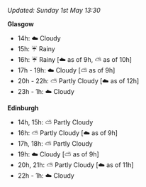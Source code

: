 *Updated: Sunday 1st May 13:30*

**Glasgow**

* 14h: :cloud: Cloudy
* 15h: :umbrella: Rainy
* 16h: :umbrella: Rainy [:cloud: as of 9h, :partly_sunny: as of 10h]
* 17h - 19h: :cloud: Cloudy [:partly_sunny: as of 9h]
* 20h - 22h: :partly_sunny: Partly Cloudy [:cloud: as of 12h]
* 23h - 1h: :cloud: Cloudy

**Edinburgh**

* 14h, 15h: :partly_sunny: Partly Cloudy
* 16h: :partly_sunny: Partly Cloudy [:cloud: as of 9h]
* 17h, 18h: :partly_sunny: Partly Cloudy
* 19h: :cloud: Cloudy [:partly_sunny: as of 9h]
* 20h, 21h: :partly_sunny: Partly Cloudy [:cloud: as of 11h]
* 22h - 1h: :cloud: Cloudy
